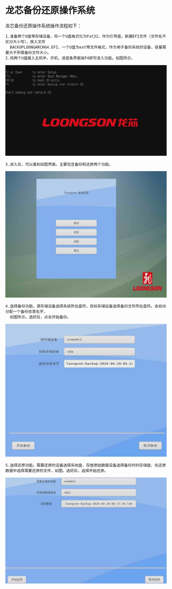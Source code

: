 # 龙芯备份还原操作系统

龙芯备份还原操作系统操作流程如下：

```
1.准备两个U盘等存储设备，将一个U盘格式化为Fat32，作为引导盘，新建EFI文件（文件名不区分大小写），放入文件
  BACKUPLOONGARCH64.EFI，一个U盘为ext等文件格式，作为用于备份系统的设备，容量需要大于所需备份文件大小。
2.将两个U盘接入主机中，开机，进度条界面按F4即可进入功能。如图所示。
```
![image](https://github.com/loongson/Firmware/blob/main/Image/BACKUP-F4.jpg)

```
3.进入后，可以看到如图界面。主要包含备份和还原两个功能。
```
![image](https://github.com/loongson/Firmware/blob/main/Image/BACKUP-show.jpg)

```
4.选择备份功能。源存储设备选择系统所在盘符，目标存储设备选择备份文件所在盘符。会自动分配一个备份目录名字，
  如图所示。选好后，点击开始备份。
```
![image](https://github.com/loongson/Firmware/blob/main/Image/BACKUP-back.jpg)

```
5.选择还原功能。需要还原的设备选择系统盘，存放原始数据设备选择备份时的存储盘，在还原数据中选择需要还原的文件，如图。选好后，选择开始还原。
```
![image](https://github.com/loongson/Firmware/blob/main/Image/BACKUP-restore.jpg)
